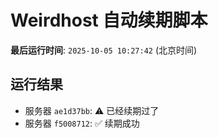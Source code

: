 # Weirdhost 自动续期脚本

**最后运行时间**: `2025-10-05 10:27:42` (北京时间)

## 运行结果

- 服务器 `ae1d37bb`: ⚠️ 已经续期过了
- 服务器 `f5008712`: ✅ 续期成功
